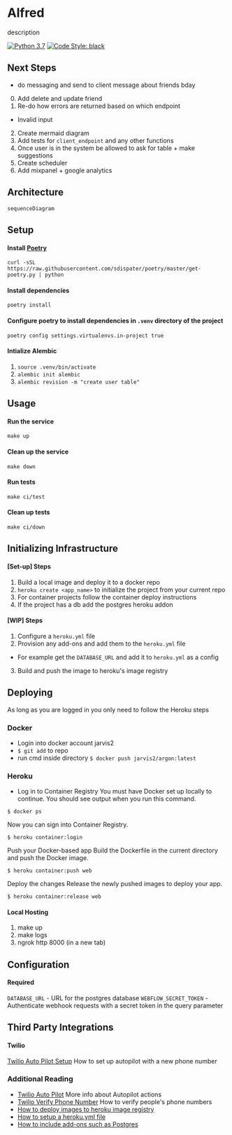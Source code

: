 # Alfred

description

[![Python 3.7](https://img.shields.io/badge/python-3.7-blue.svg)](https://www.python.org/downloads/release/python-370/)
[![Code Style: black](https://img.shields.io/badge/code%20style-black-000000.svg)](https://github.com/psf/black)

## Next Steps

- do messaging and send to client message about friends bday

0. Add delete and update friend
1. Re-do how errors are returned based on which endpoint

- Invalid input

2. Create mermaid diagram
3. Add tests for `client_endpoint` and any other functions
4. Once user is in the system be allowed to ask for table + make suggestions
5. Create scheduler
6. Add mixpanel + google analytics

## Architecture

```mermaid
sequenceDiagram
```

## Setup

#### Install [Poetry](https://poetry.eustace.io)

```
curl -sSL https://raw.githubusercontent.com/sdispater/poetry/master/get-poetry.py | python
```

#### Install dependencies

```
poetry install
```

#### Configure poetry to install dependencies in `.venv` directory of the project

```
poetry config settings.virtualenvs.in-project true
```

#### Intialize Alembic

1. `source .venv/bin/activate`
2. `alembic init alembic`
3. `alembic revision -m "create user table"`

## Usage

#### Run the service

```
make up
```

#### Clean up the service

```
make down
```

#### Run tests

```
make ci/test
```

#### Clean up tests

```
make ci/down
```

## Initializing Infrastructure

#### [Set-up] Steps

1. Build a local image and deploy it to a docker repo
2. `heroku create <app_name>` to initialize the project from your current repo
3. For container projects follow the container deploy instructions
4. If the project has a db add the postgres heroku addon

#### [WIP] Steps

1. Configure a `heroku.yml` file
2. Provision any add-ons and add them to the `heroku.yml` file

- For example get the `DATABASE_URL` and add it to `heroku.yml` as a config

3. Build and push the image to heroku's image registry

## Deploying

As long as you are logged in you only need to follow the Heroku steps

### Docker

- Login into docker account jarvis2
- `$ git add` to repo
- run cmd inside directory
  `$ docker push jarvis2/argon:latest`

### Heroku

- Log in to Container Registry
  You must have Docker set up locally to continue. You should see output when you run this command.

`$ docker ps`

Now you can sign into Container Registry.

`$ heroku container:login`

Push your Docker-based app
Build the Dockerfile in the current directory and push the Docker image.

`$ heroku container:push web`

Deploy the changes
Release the newly pushed images to deploy your app.

`$ heroku container:release web`

#### Local Hosting

1. make up
2. make logs
3. ngrok http 8000 (in a new tab)

## Configuration

#### Required

`DATABASE_URL` - URL for the postgres database
`WEBFLOW_SECRET_TOKEN` - Authenticate webhook requests with a secret token in the query parameter

## Third Party Integrations

#### Twilio

[Twilio Auto Pilot Setup](https://www.twilio.com/docs/autopilot/channels/sms) How to set up autopilot with a new phone number

### Additional Reading

- [Twilio Auto Pilot](https://www.twilio.com/docs/autopilot/actions) More info about Autopilot actions
- [Twilio Verify Phone Number](https://support.twilio.com/hc/en-us/articles/223180048-Adding-a-Verified-Phone-Number-or-Caller-ID-with-Twilio) How to verify people's phone numbers
- [How to deploy images to heroku image registry](https://devcenter.heroku.com/articles/container-registry-and-runtime)
- [How to setup a heroku.yml file](https://devcenter.heroku.com/articles/build-docker-images-heroku-yml#creating-your-app-from-setup)
- [How to include add-ons such as Postgres](https://devcenter.heroku.com/articles/heroku-postgresql)
